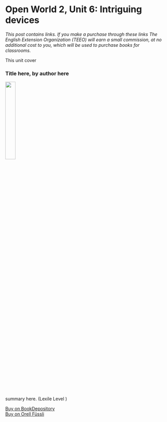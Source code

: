 
# Open World 2, Unit 6: Intriguing devices
*This post contains links. If you make a purchase through these links The English Extension Organization (TEEO) will earn a small commission, at no additional cost to you, which will be used to purchase books for classrooms.*

This unit cover

### Title here, by author here

<img src="imgurlinkhere.png" width="25%" />

summary here.  (Lexile Level     )

<a href="bookdepository link here" rel="nofollow"> Buy on BookDepository</a>  
<a href="orell fussli link here" rel="nofollow">Buy on Orell Füssli</a> 
<!--stackedit_data:
eyJoaXN0b3J5IjpbLTE4NTU5ODUwMjksLTgyMTcwNzMxM119
-->